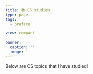 ```yaml
---
title: 📚 CS studies
type: page
tags:
  - preface

view: compact

banner:
  caption: ''
  image: ''
---
```


Below are CS topics that I have studied!<br/><br/>